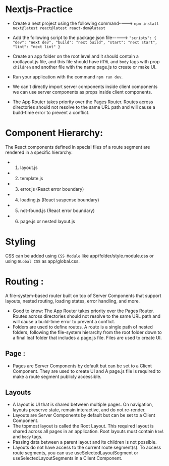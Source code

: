 # Nextjs-Practice

* Create a next project using the following command---->
 `npm install next@latest react@latest react-dom@latest`
 
 * Add the following script to the package.json file----->
 `"scripts": {
    "dev": "next dev",
    "build": "next build",
    "start": "next start",
    "lint": "next lint"
  }`
  
  * Create an app folder on the root level and it should contain a rootlayout.js file, and this file should have `HTML` and `body` tags with prop `children` and another file with the name page.js to create or make UI.

* Run your application with the command `npm run dev`.
* We can't directly import server components inside client components we can use server components as props inside client components.
* The App Router takes priority over the Pages Router. Routes across directories should not resolve to the same URL path and will cause a build-time error to prevent a conflict.

# Component Hierarchy:
The React components defined in special files of a route segment are rendered in a specific hierarchy:
* 1. layout.js
* 2. template.js
* 3. error.js (React error boundary)
* 4. loading.js (React suspense boundary)
* 5. not-found.js (React error boundary)
* 6. page.js or nested layout.js

# Styling
CSS can be added using `CSS Module` like app/folder/style.module.css or using `GLobal CSS` as app/global.css.

# Routing :
A file-system-based router built on top of Server Components that support layouts, nested routing, loading states, error handling, and more.
* Good to know: The App Router takes priority over the Pages Router. Routes across directories should not resolve to the same URL path and will cause a build-time error to prevent a conflict.
* Folders are used to define routes. A route is a single path of nested folders, following the file-system hierarchy from the root folder down to a final leaf folder that includes a page.js file. Files are used to create UI.

## Page :
* Pages are Server Components by default but can be set to a Client Component. They are used to create UI and A page.js file is required to make a route segment publicly accessible.
##  Layouts
* A layout is UI that is shared between multiple pages. On navigation, layouts preserve state, remain interactive, and do not re-render.
* Layouts are Server Components by default but can be set to a Client Component.
* The topmost layout is called the Root Layout. This required layout is shared across all pages in an application. Root layouts must contain `html` and `body` tags.
* Passing data between a parent layout and its children is not possible.
* Layouts do not have access to the current route segment(s). To access route segments, you can use useSelectedLayoutSegment or useSelectedLayoutSegments in a Client Component.
